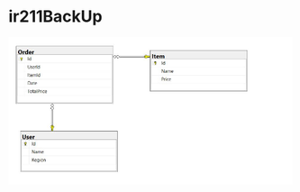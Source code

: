 # ir211BackUp
![Иллюстрация к проекту](https://raw.githubusercontent.com/tsokota/ir211BackUp/master/Capture.JPG)
